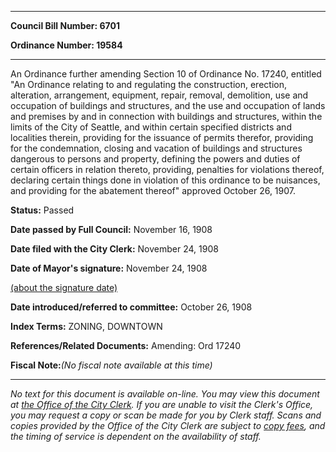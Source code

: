 

********

**Council Bill Number: 6701**
   
**Ordinance Number: 19584**
********

 An Ordinance further amending Section 10 of Ordinance No. 17240, entitled "An Ordinance relating to and regulating the construction, erection, alteration, arrangement, equipment, repair, removal, demolition, use and occupation of buildings and structures, and the use and occupation of lands and premises by and in connection with buildings and structures, within the limits of the City of Seattle, and within certain specified districts and localities therein, providing for the issuance of permits therefor, providing for the condemnation, closing and vacation of buildings and structures dangerous to persons and property, defining the powers and duties of certain officers in relation thereto, providing, penalties for violations thereof, declaring certain things done in violation of this ordinance to be nuisances, and providing for the abatement thereof" approved October 26, 1907.

**Status:** Passed
   
**Date passed by Full Council:** November 16, 1908
   
**Date filed with the City Clerk:** November 24, 1908
   
**Date of Mayor's signature:** November 24, 1908
   
[(about the signature date)](/~public/approvaldate.htm)
   
   
   
**Date introduced/referred to committee:** October 26, 1908
   
   
**Index Terms:** ZONING, DOWNTOWN

**References/Related Documents:** Amending: Ord 17240

**Fiscal Note:**_(No fiscal note available at this time)_
********

_No text for this document is available on-line. You may view this document at [the Office of the City Clerk](http://www.seattle.gov/leg/clerk/contactUs.htm). If you are unable to visit the Clerk's Office, you may request a copy or scan be made for you by Clerk staff. Scans and copies provided by the Office of the City Clerk are subject to [copy fees](http://clerk.seattle.gov/~public/clerkfees.htm), and the timing of service is dependent on the availability of staff._

